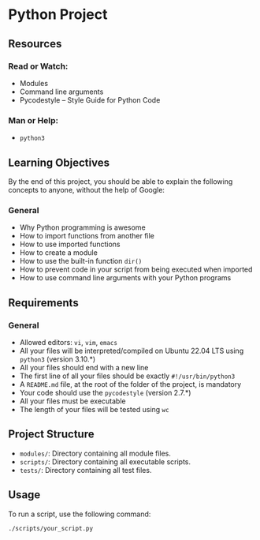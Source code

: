 # Python Project

## Resources

### Read or Watch:
- Modules
- Command line arguments
- Pycodestyle – Style Guide for Python Code

### Man or Help:
- `python3`

## Learning Objectives

By the end of this project, you should be able to explain the following concepts to anyone, without the help of Google:

### General
- Why Python programming is awesome
- How to import functions from another file
- How to use imported functions
- How to create a module
- How to use the built-in function `dir()`
- How to prevent code in your script from being executed when imported
- How to use command line arguments with your Python programs

## Requirements

### General
- Allowed editors: `vi`, `vim`, `emacs`
- All your files will be interpreted/compiled on Ubuntu 22.04 LTS using `python3` (version 3.10.*)
- All your files should end with a new line
- The first line of all your files should be exactly `#!/usr/bin/python3`
- A `README.md` file, at the root of the folder of the project, is mandatory
- Your code should use the `pycodestyle` (version 2.7.*)
- All your files must be executable
- The length of your files will be tested using `wc`

## Project Structure

- `modules/`: Directory containing all module files.
- `scripts/`: Directory containing all executable scripts.
- `tests/`: Directory containing all test files.

## Usage

To run a script, use the following command:
```bash
./scripts/your_script.py
